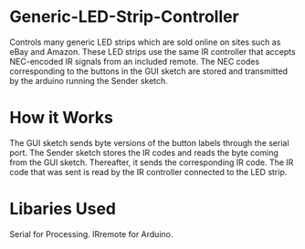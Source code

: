 # Generic-LED-Strip-Controller
Controls many generic LED strips which are sold online on sites such as eBay and Amazon.  These LED strips use the same IR controller that accepts NEC-encoded IR signals from an included remote.  The NEC codes corresponding to the buttons in the GUI sketch are stored and transmitted by the arduino running the Sender sketch.

# How it Works
The GUI sketch sends byte versions of the button labels through the serial port.  The Sender sketch stores the IR codes and reads the byte coming from the GUI sketch.  Thereafter, it sends the corresponding IR code.  The IR code that was sent is read by the IR controller connected to the LED strip.

# Libaries Used
Serial for Processing.
IRremote for Arduino.
